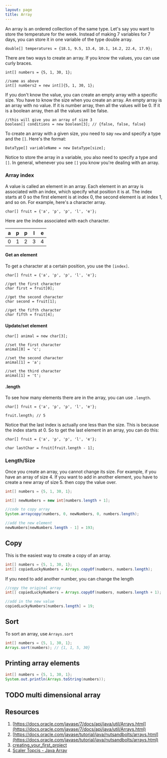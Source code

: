 ```yaml
---
layout: page
title: Array
---
```


An array is an ordered collection of the same type. Let's say you want to store the temperature for the week. Instead of making 7 variables for 7 days, you can store it in one variable of the type double array.

```
double[] temperatures = {18.1, 9.5, 13.4, 10.1, 14.2, 22.4, 17.9};
```

There are two ways to create an array. If you know the values, you can use curly braces.

```
int[] numbers = {5, 1, 30, 1};

//same as above
int[] numbers2 = new int[]{5, 1, 30, 1};
```

If you don't know the value, you can create an empty array with a specific size. You have to know the size when you create an array. An empty array is an array with no value. If it is number array, then all the values will be 0. If it is a boolean array, then all the values will be false.

```
//this will give you an array of size 3
boolean[] conditions = new boolean[3]; // {false, false, false}
```

To create an array with a given size, you need to say `new` and specify a type and the `[]`. Here's the format:

```
DataType[] variableName = new DataType[size];
```

Notice to store the array in a variable, you also need to specify a type and `[]`. In general, whenever you see `[]` you know you're dealing with an array.


### Array index
A value is called an element in an array. Each element in an array is associated with an index, which specify what position it is at. The index starts at 0 so the first element is at index 0, the second element is at index 1, and so on. For example, here's a character array.

```
char[] fruit = {'a', 'p', 'p', 'l', 'e'};
```

Here are the index associated with each character.

|a|p|p|l|e|
|-|-|-|-|-|
|0|1|2|3|4|

#### Get an element

To get a character at a certain position, you use the `[index]`.

```
char[] fruit = {'a', 'p', 'p', 'l', 'e'};

//get the first character
char first = fruit[0];

//get the second character
char second = fruit[1];

//get the fifth character
char fifth = fruit[4];
```

#### Update/set element

```
char[] animal = new char[3];

//set the first character
animal[0] = 'c';

//set the second character
animal[1] = 'a';

//set the third character
animal[1] = 't';

```

#### .length

To see how many elements there are in the array, you can use `.length`.

```
char[] fruit = {'a', 'p', 'p', 'l', 'e'};

fruit.length; // 5
```

Notice that the last index is actually one less than the size. This is because the index starts at 0. So to get the last element in an array, you can do this:

```
char[] fruit = {'a', 'p', 'p', 'l', 'e'};

char lastChar = fruit[fruit.length - 1];
```

### Length/Size

Once you create an array, you cannot change its size. For example, if you have an array of size 4. If you want to add in another element, you have to create a new array of size 5. then copy the value over.

```java
int[] numbers = {5, 1, 30, 1};

int[] newNumbers = new int[numbers.length + 1];

//code to copy array
System.arraycopy(numbers, 0, newNumbers, 0, numbers.length);

//add the new element
newNumbers[newNumbers.length - 1] = 193;
```

## Copy

This is the easiest way to create a copy of an array.

```java
int[] numbers = {5, 1, 30, 1};
int[] copiedLuckyNumbers = Arrays.copyOf(numbers, numbers.length);
```

If you need to add another number, you can change the length

```java
//copy the original array
int[] copiedLuckyNumbers = Arrays.copyOf(numbers, numbers.length + 1);

//add in the new value
copiedLuckyNumbers[numbers.length] = 19;
```

## Sort

To sort an array, use `Arrays.sort`

```java
int[] numbers = {5, 1, 30, 1};
Arrays.sort(numbers); // {1, 1, 5, 30}
```

## Printing array elements

```java
int[] numbers = {5, 1, 30, 1};
System.out.println(Arrays.toString(numbers));
```

## TODO multi dimensional array


## Resources
1. [https://docs.oracle.com/javase/7/docs/api/java/util/Arrays.html](https://docs.oracle.com/javase/7/docs/api/java/util/Arrays.html)
2. [https://docs.oracle.com/javase/tutorial/java/nutsandbolts/arrays.html](https://docs.oracle.com/javase/tutorial/java/nutsandbolts/arrays.html)
3. [creating_your_first_project](http://yfain.github.io/Java4Kids/)
4. [Scaler Topcis - Java Array](https://www.scaler.com/topics/java/array-in-java/)
